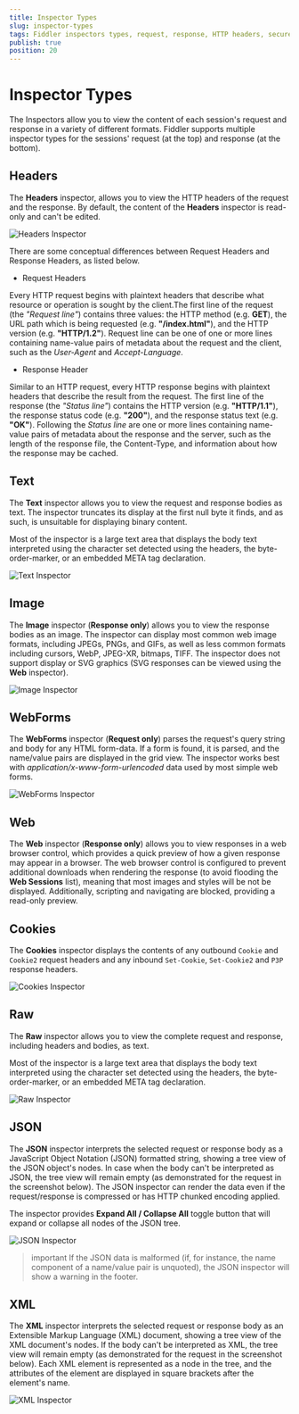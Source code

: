 ```yaml
---
title: Inspector Types
slug: inspector-types
tags: Fiddler inspectors types, request, response, HTTP headers, secure requests, headers, textview, webforms, cookies, raw, XML
publish: true
position: 20
---
```


# Inspector Types

The Inspectors allow you to view the content of each session's request and response in a variety of different formats. Fiddler supports multiple inspector types for the sessions' request (at the top) and response (at the bottom).

## Headers

The __Headers__ inspector, allows you to view the HTTP headers of the request and the response. By default, the content of the __Headers__ inspector is read-only and can't be edited.

![Headers Inspector](../../../images/livetraffic/inspectors/inspectors-headers.png)

There are some conceptual differences between Request Headers and Response Headers, as listed below.

- Request Headers

Every HTTP request begins with plaintext headers that describe what resource or operation is sought by the client.The first line of the request (the _"Request line"_) contains three values: the HTTP method (e.g. __GET__), the URL path which is being requested (e.g. __"/index.html"__), and the HTTP version (e.g. __"HTTP/1.2"__). Request line can be one of one or more lines containing name-value pairs of metadata about the request and the client, such as the _User-Agent_ and _Accept-Language_.

- Response Header

Similar to an HTTP request, every HTTP response begins with plaintext headers that describe the result from the request. The first line of the response (the _"Status line"_) contains the HTTP version (e.g. __"HTTP/1.1"__), the response status code (e.g. __"200"__), and the response status text (e.g. __"OK"__). Following the _Status line_ are one or more lines containing name-value pairs of metadata about the response and the server, such as the length of the response file, the Content-Type, and information about how the response may be cached.


## Text

The __Text__ inspector allows you to view the request and response bodies as text. The inspector truncates its display at the first null byte it finds, and as such, is unsuitable for displaying binary content.

Most of the inspector is a large text area that displays the body text interpreted using the character set detected using the headers, the byte-order-marker, or an embedded META tag declaration.

![Text Inspector](../../../images/livetraffic/inspectors/inspectors-textview.png)


## Image

The __Image__ inspector (__Response only__) allows you to view the response bodies as an image. The inspector can display most common web image formats, including JPEGs, PNGs, and GIFs, as well as less common formats including cursors, WebP, JPEG-XR, bitmaps, TIFF. The inspector does not support display or SVG graphics (SVG responses can be viewed using the __Web__ inspector).

![Image Inspector](../../../images/livetraffic/inspectors/inspectors-image.png)


## WebForms

The __WebForms__ inspector (__Request only__) parses the request's query string and body for any HTML form-data. If a form is found, it is parsed, and the name/value pairs are displayed in the grid view. The inspector works best with _application/x-www-form-urlencoded_ data used by most simple web forms.

![WebForms Inspector](../../../images/livetraffic/inspectors/inspectors-webforms.png)


## Web

The __Web__ inspector (__Response only__) allows you to view responses in a web browser control, which provides a quick preview of how a given response may appear in a browser. The web browser control is configured to prevent additional downloads when rendering the response (to avoid flooding the __Web Sessions__ list), meaning that most images and styles will be not be displayed. Additionally, scripting and navigating are blocked, providing a read-only preview.


## Cookies

The __Cookies__ inspector displays the contents of any outbound `Cookie` and `Cookie2` request headers and any inbound `Set-Cookie`, `Set-Cookie2` and `P3P` response headers.

![Cookies Inspector](../../../images/livetraffic/inspectors/inspectors-cookies.png)


## Raw

The __Raw__ inspector allows you to view the complete request and response, including headers and bodies, as text.

Most of the inspector is a large text area that displays the body text interpreted using the character set detected using the headers, the byte-order-marker, or an embedded META tag declaration.

![Raw Inspector](../../../images/livetraffic/inspectors/inspectors-raw.png)

## JSON

The __JSON__ inspector interprets the selected request or response body as a JavaScript Object Notation (JSON) formatted string, showing a tree view of the JSON object's nodes. In case when the body can't be interpreted as JSON, the tree view will remain empty (as demonstrated for the request in the screenshot below). The JSON inspector can render the data even if the request/response is compressed or has HTTP chunked encoding applied.

The inspector provides __Expand All / Collapse All__ toggle button that will expand or collapse all nodes of the JSON tree.

![JSON Inspector](../../../images/livetraffic/inspectors/inspectors-json.png)

>important If the JSON data is malformed (if, for instance, the name component of a name/value pair is unquoted), the JSON inspector will show a warning in the footer.

## XML

The __XML__ inspector interprets the selected request or response body as an Extensible Markup Language (XML) document, showing a tree view of the XML document's nodes. If the body can't be interpreted as XML, the tree view will remain empty (as demonstrated for the request in the screenshot below). Each XML element is represented as a node in the tree, and the attributes of the element are displayed in square brackets after the element's name.

![XML Inspector](../../../images/livetraffic/inspectors/inspectors-xml.png)
